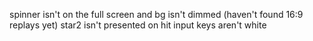 spinner isn't on the full screen and bg isn't dimmed (haven't found 16:9 replays yet)
star2 isn't presented on hit
input keys aren't white 